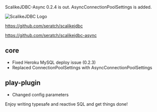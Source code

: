 ScalikeJDBC-Async 0.2.4 is out. AsyncConnectionPoolSettings is added.

![ScalikeJDBC Logo](https://scalikejdbc.org/img/logo.png)

https://github.com/seratch/scalikejdbc

https://github.com/seratch/scalikejdbc-async

## core

- Fixed Heroku MySQL deploy issue (0.2.3)
- Replaced ConnectionPoolSettings with AsyncConnectionPoolSettings

## play-plugin

- Changed config parameters

Enjoy writing typesafe and reactive SQL and get things done!

